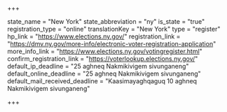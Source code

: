 +++

state_name = "New York"
state_abbreviation = "ny"
is_state = "true"
registration_type = "online"
translationKey = "New York"
type = "register"
hp_link = "https://www.elections.ny.gov/"
registration_link = "https://dmv.ny.gov/more-info/electronic-voter-registration-application"
more_info_link = "https://www.elections.ny.gov/votingregister.html"
confirm_registration_link = "https://voterlookup.elections.ny.gov/"
default_ip_deadline = "25 aghneq Nakmikivigem sivunganeng"
default_online_deadline = "25 aghneq Nakmikivigem sivunganeng"
default_mail_received_deadline = "Kaasimayaghqaguq 10 aghneq Nakmikivigem sivunganeng"

+++